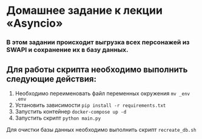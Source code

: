 # Домашнее задание к лекции «Asyncio»

### В этом задании происходит выгрузка всех персонажей из SWAPI и сохранение их в базу данных.

## Для работы скрипта необходимо выполнить следующие действия:

1. Необходимо переименовать файл переменных окружения
`mv _env .env`
2. Установить зависимости
`pip install -r requirements.txt`
3. Запустить контейнер
`docker-compose up -d`
4. Запустить скрипт
`python main.py`


Для очистки базы данных необходимо выполнить скрипт
`recreate_db.sh`